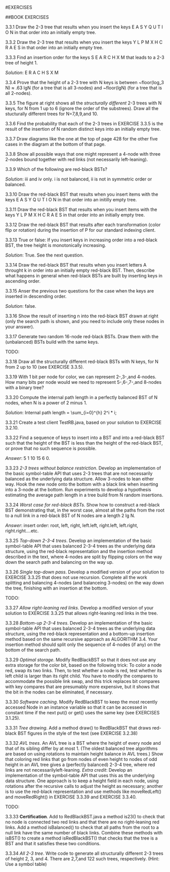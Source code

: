 #EXERCISES

##BOOK EXERCISES

3.3.1 Draw the 2-3 tree that results when you insert the keys E A S Y Q U T I O N in that order into an initially empty tree.

3.3.2 Draw the 2-3 tree that results when you insert the keys Y L P M X H C R A E S in that order into an initially empty tree.

3.3.3 Find an insertion order for the keys S E A R C H X M that leads to a 2-3 tree of height 1.
 
 *Solution*: E R A C H S X M

 3.3.4 Prove that the height of a 2-3 tree with N keys is between ~floor(log_3 N) $\approx$ .63 lgN (for a tree that is all 3-nodes) and ~floor(lgN) (for a tree that is all 2-nodes).

 3.3.5 The figure at right shows all the *structurally different* 2-3 trees with N keys, for N from 1 up to 6 (ignore the order of the substrees). Draw all the stucturally different trees for N=7,8,9,and 10.

 3.3.6 Find the probability that each of the 2-3 trees in EXERCISE 3.3.5 is the result of the insertion of N random distinct keys into an initially empty tree.

3.3.7 Draw diagrams like the one at the top of page 428 for the other five cases in the diagram at the bottom of that page.

3.3.8 Show all possible ways that one might represent a 4-node with three 2-nodes bound together with red links (not necessarily left-leaning).

3.3.9 Which of the following are red-black BSTs?

*Solution*: iii and iv only. i is not balanced, ii is not in symmetric order or balanced.

3.3.10 Draw the red-black BST that results when you insert items with the keys E A S Y Q U T I O N in that order into an initilly empty tree.

3.3.11 Draw the red-black BST that results when you insert items with the keys Y L P M X H C R A E S in that order into an initially empty tree.

3.3.12 Draw the red-black BST that results after each transformation (color flip or rotation) during the insertion of P for our standard indexing client.

3.3.13 True or false: If you insert keys in increasing order into a red-black BST, the tree height is monotonically increasing.

*Solution*: True. See the next question.

3.3.14 Draw the red-black BST that results when you insert letters A throught k in order into an initially empty red-black BST. Then, describe what happens in general when red-black BSTs are built by inserting keys in ascending order.

3.3.15 Anser the previous two questions for the case when the keys are inserted in descending order.

*Solution*: false.

3.3.16 Show the result of inserting n into the red-black BST drawn at right (only the search path is shown, and you need to include only these nodes in your answer).

3.3.17 Generate two random 16-node red-black BSTs. Draw them with the (unbalanced) BSTs build with the same keys.

TODO: 

3.3.18 Draw all the structurally different red-black BSTs with N keys, for N from 2 up to 10 (see EXERCISE 3.3.5).

3.3.19 With 1 bit per node for color, we can represent 2-,3-,and 4-nodes. How many bits per node would we need to represent 5-,6-,7-,and 8-nodes with a binary tree?

3.3.20 Compute the internal path length in a perfectly balanced BST of N nodes, when N is a power of 2 minus 1.

*Solution*: Internal path length = \sum_{i=0}^{h} 2^i * i;

3.3.21 Create a test client TestRB.java, based on your solution to EXERCISE 3.2.10.

3.3.22 Find a sequence of keys to insert into a BST and into a red-black BST such that the height of the BST is less than the height of the red-black BST, or prove that no such sequence is possible.

*Answer*: 5 1 10 15 6 0.

3.3.23 *2-3 trees without balance restriction*. Develop an implementation of the basic symbol-table API that uses 2-3 trees that are not necessarily balanced as the underlying data structure. Allow 3-nodes to lean either way. Hook the new node onto the bottom with a black link when inserting into a 3-node at the bottom. Run experiments to develop a hypothesis estimating the average path length in a tree build from N random insertions.

3.3.24 *Worst case for red-black BSTs*. Show how to construct a red-black BST demonstrating that, in the worst case, almost all the paths from the root to a null link in a red-black BST of N nodes are a length 2 lg N.

*Answer*: insert order: root, left, right, left.left, right.left, left.right, right.right....etc.

3.3.25 *Top-down 2-3-4 trees*. Develop an implementation of the basic symbol-table API that uses balanced 2-3-4 trees as the underlying data structure, using the red-black representation and the insertion method described in the text, where 4-nodes are split by flipping colors on the way down the search path and balancing on the way up.

3.3.26 *Single top-down pass*. Develop a modified version of your solution to EXERCISE 3.3.25 that does not use recursion. Complete all the work splitting and balancing 4-nodes (and balanceing 3-nodes) on the way down the tree, finishing with an insertion at the bottom.

TODO:

3.3.27 *Allow right-leaning red links*. Develop a modified version of your solution to EXERCISE 3.3.25 that allows right-leaning red links in the tree.

3.3.28 *Bottom-up 2-3-4 trees*. Develop an implementation of the basic symbol-table API that uses balanced 2-3-4 trees as the underlying data structure, using the red-black representation and a bottom-up insertion method based on the same recursive approach as ALGORITHM 3.4. Your insertion method should split only the sequence of 4-nodes (if any) on the bottom of the search path.

3.3.29 *Optimal storage*. Modify RedBlackBST so that it does not use any extra storage for the color bit, based on the following trick: To color a node red, swap its two links. Then, to test whether a node is red, test whether its left child is larger than its right child. You have to modify the compares to accommodate the possible link swap, and this trick replaces bit compares with key compares that are presumably more expensive, but it shows that the bit in the nodes
can be eliminated, if necessary.

3.3.30 *Software caching*. Modify RedBlackBST to keep the most recently accessed Node in an instance variable so that it can be accessed in constant time if the next put() or get() uses the same key (see EXERCISES 3.1.25).

3.3.31 *Tree drawing*. Add a method draw() to RedBlackBST that draws red-black BST figures in the style of the text (see EXERCISE 3.2.38)

3.3.32 *AVL trees*. An AVL tree is a BST where the height of every node and that of its sibling differ by at most 1. (The oldest balanced tree algorithms are based on using rotations to maintain height balance in AVL trees.) Show that coloring red links that go from nodes of even height to nodes of odd height in an AVL tree gives a (perfectly balanced) 2-3-4 tree, where red links are not necessarilyleft-leaning. *Extra credit*: Develop an implementation of the symbol-table API
that uses this as the underlying data structure. One approach is to keep a height field in each node, using rotations after the recursive calls to adjust the height as necessary; another is to use the red-black representation and use methods like moveRedLeft() and moveRedRight() in EXERCISE 3.3.39 and EXERCISE 3.3.40.

TODO:

3.3.33 **Certification**. Add to RedBlackBST.java a method is23() to check that no node is connected two red links and that there are no right-leaning red links. Add a method isBalanced() to check that all paths from the root to a null link have the same number of black links. Combine these methods with isBST() to create a method isRedBlackBST() that checks that the tree is a BST and that it satisfies these two conditions.

3.3.34 *All 2-3 tree*. Write code to generate all structurally different 2-3 trees of height 2, 3, and 4. There are 2,7,and 122 such trees, respectively. (Hint: Use a symbol table)











